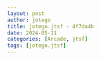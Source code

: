 ```yaml
---
layout: post
author: jotego
title: jotego.jtsf - 4f7da4b
date: 2024-05-11
categories: [Arcade, jtsf]
tags: [jotego.jtsf]
---
```


